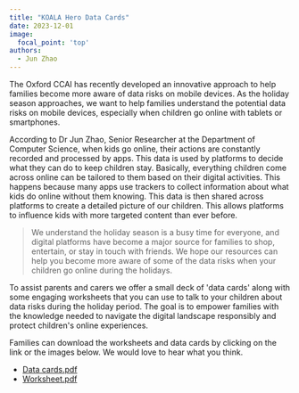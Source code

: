 ```yaml
---
title: "KOALA Hero Data Cards"
date: 2023-12-01
image:
  focal_point: 'top'
authors:
  - Jun Zhao
---
```



The Oxford CCAI has recently developed an innovative approach to help families become more aware of data risks on mobile devices. As the holiday season approaches, we want to help families understand the potential data risks on mobile devices, especially when children go online with tablets or smartphones. 


According to Dr Jun Zhao, Senior Researcher at the Department of Computer Science, when kids go online, their actions are constantly recorded and processed by apps. This data is used by platforms to decide what they can do to keep children stay. Basically, everything children come across online can be tailored to them based on their digital activities. This happens because many apps use trackers to collect information about what kids do online without them knowing. This data is then shared across platforms to create a detailed picture of our children. This allows platforms to influence kids with more targeted content than ever before.


> We understand the holiday season is a busy time for everyone, and digital platforms have become a major source for families to shop, entertain, or stay in touch with friends. We hope our resources can help you become more aware of some of the data risks when your children go online during the holidays.


To assist parents and carers we offer a small deck of 'data cards' along with some engaging worksheets that you can use to talk to your children about data risks during the holiday period. The goal is to empower families with the knowledge needed to navigate the digital landscape responsibly and protect children's online experiences.

Families can download the worksheets and data cards by clicking on the link or the images below. We would love to hear what you think.
- [Data cards.pdf](Data-Cards.pdf)
- [Worksheet.pdf](koala-worksheets.pdf)